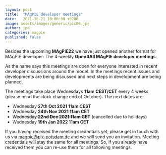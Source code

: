```yaml
---
layout: post
title:  "MAgPIE developer meetings"
date:   2021-10-21 10:00:00 +0200
image: assets/images/generic/pic06.jpg
author: jpd
categories: magpie
published: false
---
```


Besides the upcoming **MAgPIE22** we have just opened another
format for MAgPIE developer: The 4-weekly **Open4All MAgPIE developer meetings**.

As the name says this meetings are open for everyone interested in recent developer
discussions around the model. In the meetings recent issues and developments are
being discussed and next steps in development are being planned.

The meetings take place Wednesdays **11am CEST/CET** every 4 weeks (please mind
the clock change end of October). The next dates are:

* Wednesday **27th Oct 2021 11am CEST**
* Wednesday **24th Nov 2021 11am CET**
* ~~Wednesday **22nd Dec 2021 11am CET**~~ (cancelled due to holidays)
* Wednesday **19th Jan 2022 11am CET**

If you having received the meeting credentials yet, please get in touch with us
via <magpie@pik-potsdam.de> and we will send you an invitation. Meeting credentials
will stay the same for all meetings. So, if you already have received them you
can re-use them for all following meetings.

